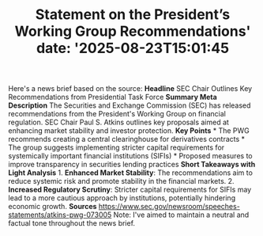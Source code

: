 ﻿---
title: "Statement on the President’s Working Group Recommendations'
date: '2025-08-23T15:01:45"
category: "Markets"
summary: ""
slug: "statement on the presidents working group recommendations"
source_urls:
  - "https://www.sec.gov/newsroom/speeches-statements/atkins-pwg-073005"
seo:
  title: "Statement on the President’s Working Group Recommendations | Hash n Hedge'
  description: '"
  keywords: ["news", "markets", "brief"]
---
Here's a news brief based on the source:  **Headline** SEC Chair Outlines Key Recommendations from Presidential Task Force  **Summary Meta Description** The Securities and Exchange Commission (SEC) has released recommendations from the President's Working Group on financial regulation. SEC Chair Paul S. Atkins outlines key proposals aimed at enhancing market stability and investor protection.  **Key Points**  * The PWG recommends creating a central clearinghouse for derivatives contracts * The group suggests implementing stricter capital requirements for systemically important financial institutions (SIFIs) * Proposed measures to improve transparency in securities lending practices  **Short Takeaways with Light Analysis**  1. **Enhanced Market Stability**: The recommendations aim to reduce systemic risk and promote stability in the financial markets. 2. **Increased Regulatory Scrutiny**: Stricter capital requirements for SIFIs may lead to a more cautious approach by institutions, potentially hindering economic growth.  **Sources** https://www.sec.gov/newsroom/speeches-statements/atkins-pwg-073005  Note: I've aimed to maintain a neutral and factual tone throughout the news brief. 
